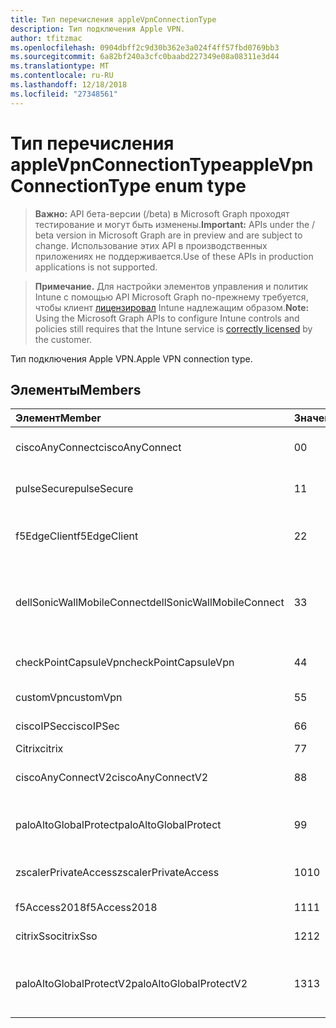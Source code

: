 ```yaml
---
title: Тип перечисления appleVpnConnectionType
description: Тип подключения Apple VPN.
author: tfitzmac
ms.openlocfilehash: 0904dbff2c9d30b362e3a024f4ff57fbd0769bb3
ms.sourcegitcommit: 6a82bf240a3cfc0baabd227349e08a08311e3d44
ms.translationtype: MT
ms.contentlocale: ru-RU
ms.lasthandoff: 12/18/2018
ms.locfileid: "27348561"
---
```

# <a name="applevpnconnectiontype-enum-type"></a><span data-ttu-id="1e807-103">Тип перечисления appleVpnConnectionType</span><span class="sxs-lookup"><span data-stu-id="1e807-103">appleVpnConnectionType enum type</span></span>

> <span data-ttu-id="1e807-104">**Важно:** API бета-версии (/beta) в Microsoft Graph проходят тестирование и могут быть изменены.</span><span class="sxs-lookup"><span data-stu-id="1e807-104">**Important:** APIs under the / beta version in Microsoft Graph are in preview and are subject to change.</span></span> <span data-ttu-id="1e807-105">Использование этих API в производственных приложениях не поддерживается.</span><span class="sxs-lookup"><span data-stu-id="1e807-105">Use of these APIs in production applications is not supported.</span></span>

> <span data-ttu-id="1e807-106">**Примечание.** Для настройки элементов управления и политик Intune с помощью API Microsoft Graph по-прежнему требуется, чтобы клиент [лицензировал](https://go.microsoft.com/fwlink/?linkid=839381) Intune надлежащим образом.</span><span class="sxs-lookup"><span data-stu-id="1e807-106">**Note:** Using the Microsoft Graph APIs to configure Intune controls and policies still requires that the Intune service is [correctly licensed](https://go.microsoft.com/fwlink/?linkid=839381) by the customer.</span></span>

<span data-ttu-id="1e807-107">Тип подключения Apple VPN.</span><span class="sxs-lookup"><span data-stu-id="1e807-107">Apple VPN connection type.</span></span>
## <a name="members"></a><span data-ttu-id="1e807-108">Элементы</span><span class="sxs-lookup"><span data-stu-id="1e807-108">Members</span></span>
|<span data-ttu-id="1e807-109">Элемент</span><span class="sxs-lookup"><span data-stu-id="1e807-109">Member</span></span>|<span data-ttu-id="1e807-110">Значение</span><span class="sxs-lookup"><span data-stu-id="1e807-110">Value</span></span>|<span data-ttu-id="1e807-111">Описание</span><span class="sxs-lookup"><span data-stu-id="1e807-111">Description</span></span>|
|:---|:---|:---|
|<span data-ttu-id="1e807-112">ciscoAnyConnect</span><span class="sxs-lookup"><span data-stu-id="1e807-112">ciscoAnyConnect</span></span>|<span data-ttu-id="1e807-113">0</span><span class="sxs-lookup"><span data-stu-id="1e807-113">0</span></span>|<span data-ttu-id="1e807-114">Cisco AnyConnect.</span><span class="sxs-lookup"><span data-stu-id="1e807-114">Cisco AnyConnect.</span></span>|
|<span data-ttu-id="1e807-115">pulseSecure</span><span class="sxs-lookup"><span data-stu-id="1e807-115">pulseSecure</span></span>|<span data-ttu-id="1e807-116">1</span><span class="sxs-lookup"><span data-stu-id="1e807-116">1</span></span>|<span data-ttu-id="1e807-117">Обеспечение безопасной Pulse.</span><span class="sxs-lookup"><span data-stu-id="1e807-117">Pulse Secure.</span></span>|
|<span data-ttu-id="1e807-118">f5EdgeClient</span><span class="sxs-lookup"><span data-stu-id="1e807-118">f5EdgeClient</span></span>|<span data-ttu-id="1e807-119">2</span><span class="sxs-lookup"><span data-stu-id="1e807-119">2</span></span>|<span data-ttu-id="1e807-120">F5 Клиент пограничного сервера.</span><span class="sxs-lookup"><span data-stu-id="1e807-120">F5 Edge Client.</span></span>|
|<span data-ttu-id="1e807-121">dellSonicWallMobileConnect</span><span class="sxs-lookup"><span data-stu-id="1e807-121">dellSonicWallMobileConnect</span></span>|<span data-ttu-id="1e807-122">3</span><span class="sxs-lookup"><span data-stu-id="1e807-122">3</span></span>|<span data-ttu-id="1e807-123">Подключение мобильного устройства SonicWALL Dell.</span><span class="sxs-lookup"><span data-stu-id="1e807-123">Dell SonicWALL Mobile Connection.</span></span>|
|<span data-ttu-id="1e807-124">checkPointCapsuleVpn</span><span class="sxs-lookup"><span data-stu-id="1e807-124">checkPointCapsuleVpn</span></span>|<span data-ttu-id="1e807-125">4</span><span class="sxs-lookup"><span data-stu-id="1e807-125">4</span></span>|<span data-ttu-id="1e807-126">Проверьте точку капсула VPN.</span><span class="sxs-lookup"><span data-stu-id="1e807-126">Check Point Capsule VPN.</span></span>|
|<span data-ttu-id="1e807-127">customVpn</span><span class="sxs-lookup"><span data-stu-id="1e807-127">customVpn</span></span>|<span data-ttu-id="1e807-128">5</span><span class="sxs-lookup"><span data-stu-id="1e807-128">5</span></span>|<span data-ttu-id="1e807-129">Настройка сети VPN.</span><span class="sxs-lookup"><span data-stu-id="1e807-129">Custom VPN.</span></span>|
|<span data-ttu-id="1e807-130">ciscoIPSec</span><span class="sxs-lookup"><span data-stu-id="1e807-130">ciscoIPSec</span></span>|<span data-ttu-id="1e807-131">6</span><span class="sxs-lookup"><span data-stu-id="1e807-131">6</span></span>|<span data-ttu-id="1e807-132">Cisco (IP IPSec).</span><span class="sxs-lookup"><span data-stu-id="1e807-132">Cisco (IPSec).</span></span>|
|<span data-ttu-id="1e807-133">Citrix</span><span class="sxs-lookup"><span data-stu-id="1e807-133">citrix</span></span>|<span data-ttu-id="1e807-134">7</span><span class="sxs-lookup"><span data-stu-id="1e807-134">7</span></span>|<span data-ttu-id="1e807-135">Citrix.</span><span class="sxs-lookup"><span data-stu-id="1e807-135">Citrix.</span></span>|
|<span data-ttu-id="1e807-136">ciscoAnyConnectV2</span><span class="sxs-lookup"><span data-stu-id="1e807-136">ciscoAnyConnectV2</span></span>|<span data-ttu-id="1e807-137">8</span><span class="sxs-lookup"><span data-stu-id="1e807-137">8</span></span>|<span data-ttu-id="1e807-138">Cisco AnyConnect версии 2.</span><span class="sxs-lookup"><span data-stu-id="1e807-138">Cisco AnyConnect V2.</span></span>|
|<span data-ttu-id="1e807-139">paloAltoGlobalProtect</span><span class="sxs-lookup"><span data-stu-id="1e807-139">paloAltoGlobalProtect</span></span>|<span data-ttu-id="1e807-140">9</span><span class="sxs-lookup"><span data-stu-id="1e807-140">9</span></span>|<span data-ttu-id="1e807-141">GlobalProtect Пало сети компьютер.</span><span class="sxs-lookup"><span data-stu-id="1e807-141">Palo Alto Networks GlobalProtect.</span></span>|
|<span data-ttu-id="1e807-142">zscalerPrivateAccess</span><span class="sxs-lookup"><span data-stu-id="1e807-142">zscalerPrivateAccess</span></span>|<span data-ttu-id="1e807-143">10</span><span class="sxs-lookup"><span data-stu-id="1e807-143">10</span></span>|<span data-ttu-id="1e807-144">Zscaler доступ Private.</span><span class="sxs-lookup"><span data-stu-id="1e807-144">Zscaler Private Access.</span></span>|
|<span data-ttu-id="1e807-145">f5Access2018</span><span class="sxs-lookup"><span data-stu-id="1e807-145">f5Access2018</span></span>|<span data-ttu-id="1e807-146">11</span><span class="sxs-lookup"><span data-stu-id="1e807-146">11</span></span>|<span data-ttu-id="1e807-147">F5 2018 доступа.</span><span class="sxs-lookup"><span data-stu-id="1e807-147">F5 Access 2018.</span></span>|
|<span data-ttu-id="1e807-148">citrixSso</span><span class="sxs-lookup"><span data-stu-id="1e807-148">citrixSso</span></span>|<span data-ttu-id="1e807-149">12</span><span class="sxs-lookup"><span data-stu-id="1e807-149">12</span></span>|<span data-ttu-id="1e807-150">Citrix единого входа.</span><span class="sxs-lookup"><span data-stu-id="1e807-150">Citrix Sso.</span></span>|
|<span data-ttu-id="1e807-151">paloAltoGlobalProtectV2</span><span class="sxs-lookup"><span data-stu-id="1e807-151">paloAltoGlobalProtectV2</span></span>|<span data-ttu-id="1e807-152">13</span><span class="sxs-lookup"><span data-stu-id="1e807-152">13</span></span>|<span data-ttu-id="1e807-153">Компьютер Пало сетей GlobalProtect версии 2.</span><span class="sxs-lookup"><span data-stu-id="1e807-153">Palo Alto Networks GlobalProtect V2.</span></span>|





